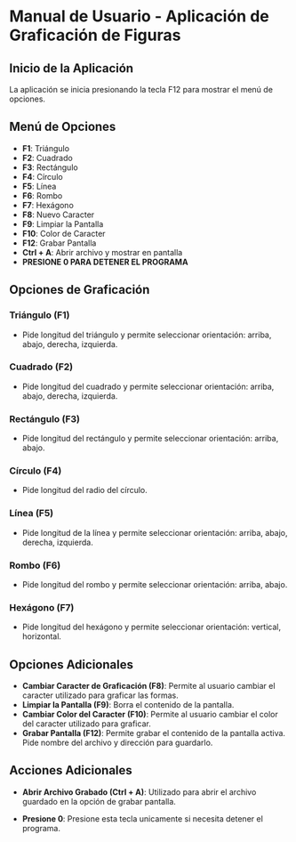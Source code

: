 # Manual de Usuario - Aplicación de Graficación de Figuras

## Inicio de la Aplicación
La aplicación se inicia presionando la tecla F12 para mostrar el menú de opciones.

## Menú de Opciones
- **F1**: Triángulo
- **F2**: Cuadrado
- **F3**: Rectángulo
- **F4**: Círculo
- **F5**: Línea
- **F6**: Rombo
- **F7**: Hexágono
- **F8**: Nuevo Caracter
- **F9**: Limpiar la Pantalla
- **F10**: Color de Caracter
- **F12**: Grabar Pantalla
- **Ctrl + A**: Abrir archivo y mostrar en pantalla
- **PRESIONE 0 PARA DETENER EL PROGRAMA**

## Opciones de Graficación
### Triángulo (F1)
- Pide longitud del triángulo y permite seleccionar orientación: arriba, abajo, derecha, izquierda.

### Cuadrado (F2)
- Pide longitud del cuadrado y permite seleccionar orientación: arriba, abajo, derecha, izquierda.

### Rectángulo (F3)
- Pide longitud del rectángulo y permite seleccionar orientación: arriba, abajo.

### Círculo (F4)
- Pide longitud del radio del círculo.

### Línea (F5)
- Pide longitud de la línea y permite seleccionar orientación: arriba, abajo, derecha, izquierda.

### Rombo (F6)
- Pide longitud del rombo y permite seleccionar orientación: arriba, abajo.

### Hexágono (F7)
- Pide longitud del hexágono y permite seleccionar orientación: vertical, horizontal.

## Opciones Adicionales
- **Cambiar Caracter de Graficación (F8)**: Permite al usuario cambiar el caracter utilizado para graficar las formas.
- **Limpiar la Pantalla (F9)**: Borra el contenido de la pantalla.
- **Cambiar Color del Caracter (F10)**: Permite al usuario cambiar el color del caracter utilizado para graficar.
- **Grabar Pantalla (F12)**: Permite grabar el contenido de la pantalla activa. Pide nombre del archivo y dirección para guardarlo.

## Acciones Adicionales
- **Abrir Archivo Grabado (Ctrl + A)**: Utilizado para abrir el archivo guardado en la opción de grabar pantalla.

- **Presione 0**: Presione esta tecla unicamente si necesita detener el programa.
